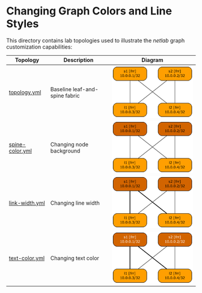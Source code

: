# Changing Graph Colors and Line Styles

This directory contains lab topologies used to illustrate the _netlab_ graph customization capabilities:

| Topology | Description | Diagram |
|----------|-------------|:-------:|
| [topology.yml](topology.yml) | Baseline leaf-and-spine fabric | ![](baseline.png) |
| [spine-color.yml](spine-color.yml) | Changing node background | ![](spine-color.png) |
| [link-width.yml](link-width.yml) | Changing line width | ![](link-width.png) |
| [text-color.yml](text-color.yml) | Changing text color | ![](text-color.png) |
